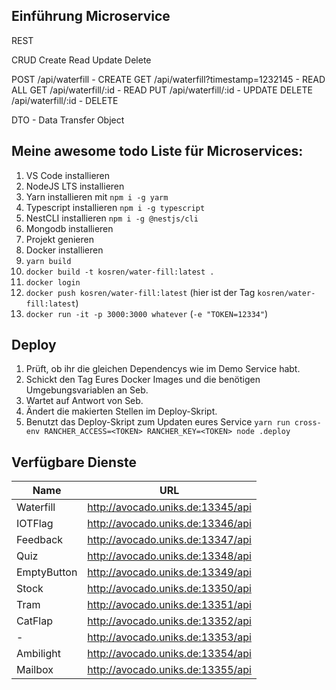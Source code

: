 ## Einführung Microservice
REST

CRUD
Create
Read
Update
Delete

POST    /api/waterfill - CREATE
GET     /api/waterfill?timestamp=1232145 - READ ALL
GET     /api/waterfill/:id - READ
PUT     /api/waterfill/:id - UPDATE
DELETE  /api/waterfill/:id - DELETE

DTO - Data Transfer Object

## Meine awesome todo Liste für Microservices:
1.  VS Code installieren
2.  NodeJS LTS installieren
3.  Yarn installieren mit `npm i -g yarm`
4.  Typescript installieren `npm i -g typescript`
5.  NestCLI installieren `npm i -g @nestjs/cli`
6.  Mongodb installieren
7.  Projekt genieren
8.  Docker installieren
9.  `yarn build`
10. `docker build -t kosren/water-fill:latest .`
11. `docker login`
12. `docker push kosren/water-fill:latest` (hier ist der Tag `kosren/water-fill:latest`)
13. `docker run -it -p 3000:3000 whatever` (`-e "TOKEN=12334"`)

## Deploy
1. Prüft, ob ihr die gleichen Dependencys wie im Demo Service habt.
2. Schickt den Tag Eures Docker Images und die benötigen Umgebungsvariablen an Seb.
3. Wartet auf Antwort von Seb.
4. Ändert die makierten Stellen im Deploy-Skript.
5. Benutzt das Deploy-Skript zum Updaten eures Service `yarn run cross-env RANCHER_ACCESS=<TOKEN> RANCHER_KEY=<TOKEN> node .deploy`

## Verfügbare Dienste
| Name        | URL                                 |
|-------------|-------------------------------------|
| Waterfill   | http://avocado.uniks.de:13345/api   |
| IOTFlag     | http://avocado.uniks.de:13346/api   |
| Feedback    | http://avocado.uniks.de:13347/api   |
| Quiz        | http://avocado.uniks.de:13348/api   |
| EmptyButton | http://avocado.uniks.de:13349/api   |
| Stock       | http://avocado.uniks.de:13350/api   |
| Tram        | http://avocado.uniks.de:13351/api   |
| CatFlap     | http://avocado.uniks.de:13352/api   |
| -           | http://avocado.uniks.de:13353/api   |
| Ambilight   | http://avocado.uniks.de:13354/api   |
| Mailbox     | http://avocado.uniks.de:13355/api   |

